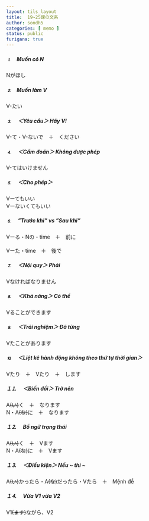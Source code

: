 ```yaml
---
layout: tils_layout
title:  19~25課の文系
author: sondh5
categories: [ memo ]
status: public
furigana: true
---
```


##### ⒈　Muốn có N 
<ct>Nがほし</ct><br>
##### ⒉　Muốn làm V 
<ct>V-たい</ct><br>
##### ⒊ 　＜Yêu cầu＞ Hãy V!
<ct>V-て・V-ないで　＋　ください</ct><br>
##### ⒋ 　＜Cấm đoán＞ Không được phép
<ct>V-てはいけません</ct><br>
##### ⒌ 　＜Cho phép＞ 
<ct>Vーてもいい  </ct><br>
<ct>Vーないくてもいい</ct><br>
##### ⒍ 　”Trước khi” vs ”Sau khi”
<ct>Vーる・Nの・time　＋　前に </ct><br>   
<ct>Vーた・time　＋　後で  </ct><br>
##### ⒎ 　＜Nội quy＞ Phải
<ct>Vなければなりません</ct><br>
##### ⒏ 　＜Khả năng＞ Có thể
<ct>Vることができます</ct><br>
##### ⒐ 　＜Trải nghiệm＞ Đã từng
<ct>Vたことがあります</ct><br>
##### ⒑ 　＜Liệt kê hành động không theo thứ tự thời gian＞
<ct>Vたり　＋　Vたり　＋　します</ct><br>
##### １⒈ 　＜Biến đổi＞ Trở nên
<ct>A<del>(い)</del>く　＋　なります</ct><br>
<ct>N・A<del>(な)</del>に　＋　なります</ct><br>
##### １⒉  　Bổ ngữ trạng thái
<ct>A<del>(い)</del>く　＋　Vます</ct><br>
<ct>N・A<del>(な)</del>に　＋　Vます</ct><br>
##### １⒊  　＜Điều kiện＞ Nếu ~ thì ~
<ct>A<del>(い)</del>かったら・A<del>(な)</del>だったら・Vたら　＋　Mệnh đề</ct><br>
##### １⒋  　Vừa V1 vừa V2
<ct>V1<del>(ます)</del>ながら、V2</ct><br>
